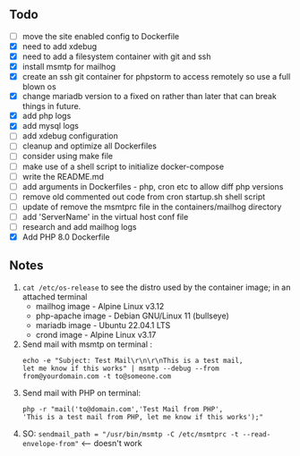## Todo

- [ ] move the site enabled config to Dockerfile
- [x] need to add xdebug
- [x] need to add a filesystem container with git and ssh
- [x] install msmtp for mailhog
- [x] create an ssh git container for phpstorm to access remotely so use a full blown os
- [x] change mariadb version to a fixed on rather than later that can break things in future.
- [x] add php logs
- [x] add mysql logs
- [ ] add xdebug configuration
- [ ] cleanup and optimize all Dockerfiles
- [ ] consider using make file
- [ ] make use of a shell script to initialize docker-compose
- [ ] write the README.md
- [ ] add arguments in Dockerfiles - php, cron etc to allow diff php versions
- [ ] remove old commented out code from cron startup.sh shell script
- [ ] update of remove the msmtprc file in the containers/mailhog directory
- [ ] add 'ServerName' in the virtual host conf file
- [ ] research and add mailhog logs
- [x] Add PHP 8.0 Dockerfile

## Notes
1. `cat /etc/os-release` to see the distro used by the container image; in an attached terminal
    - mailhog image - Alpine Linux v3.12
    - php-apache image - Debian GNU/Linux 11 (bullseye)
    - mariadb image - Ubuntu 22.04.1 LTS
    - crond image - Alpine Linux v3.17
2. Send mail with msmtp on terminal :
    ```console    
    echo -e "Subject: Test Mail\r\n\r\nThis is a test mail, 
    let me know if this works" | msmtp --debug --from from@yourdomain.com -t to@someone.com
    ```
3. Send mail with PHP on terminal: 
    ```console    
    php -r "mail('to@domain.com','Test Mail from PHP', 
    'This is a test mail from PHP, let me know if this works');"
    ```
4. SO: `sendmail_path = "/usr/bin/msmtp -C /etc/msmtprc -t --read-envelope-from"` <-- doesn't work